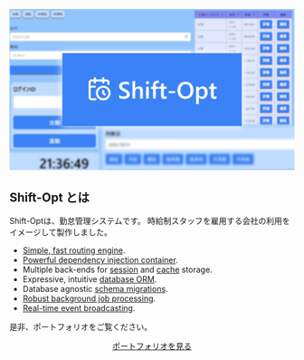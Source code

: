 <p align="center">
    <a href="https://laravel.com" target="_blank">
        <img src="public/imgs/top.png" width="800" alt="Shift-Opt イメージ画像">
    </a>
</p>

## Shift-Opt とは

Shift-Optは、勤怠管理システムです。
時給制スタッフを雇用する会社の利用をイメージして製作しました。

- [Simple, fast routing engine](https://laravel.com/docs/routing).
- [Powerful dependency injection container](https://laravel.com/docs/container).
- Multiple back-ends for [session](https://laravel.com/docs/session) and [cache](https://laravel.com/docs/cache) storage.
- Expressive, intuitive [database ORM](https://laravel.com/docs/eloquent).
- Database agnostic [schema migrations](https://laravel.com/docs/migrations).
- [Robust background job processing](https://laravel.com/docs/queues).
- [Real-time event broadcasting](https://laravel.com/docs/broadcasting).


是非、ポートフォリオをご覧ください。

<p align="center">
    <a href="https://gce.shift-opt.com">ポートフォリオを見る</a>
</p>
